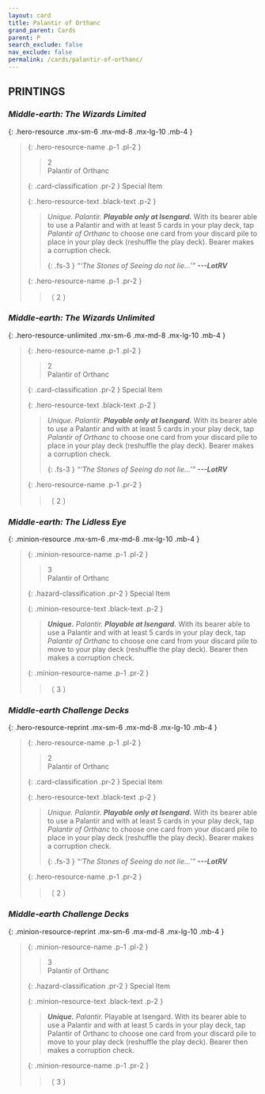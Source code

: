 ```yaml
---
layout: card
title: Palantir of Orthanc
grand_parent: Cards
parent: P
search_exclude: false
nav_exclude: false
permalink: /cards/palantir-of-orthanc/
---
```


## PRINTINGS


### _Middle-earth: The Wizards Limited_

{: .hero-resource .mx-sm-6 .mx-md-8 .mx-lg-10 .mb-4 }
> {: .hero-resource-name .p-1 .pl-2 }
> > <div class="card-mp">2</div>
> > <div class="card-name">Palantir of Orthanc</div>
>
> {: .card-classification .pr-2 }
> Special Item
>
> {: .hero-resource-text .black-text .p-2 }
> > _Unique._ _Palantir._ ***Playable only at Isengard.*** With its bearer able to use a Palantir and with at least 5 cards in your play deck, tap _Palantir of Orthanc_ to choose one card from your discard pile to place in your play deck (reshuffle the play deck). Bearer makes a corruption check. 
> > 
> > {: .fs-3 } 
> > _“‘The Stones of Seeing do not lie...’”_ ***---&#65279;LotRV*** 
> 
> {: .hero-resource-name .p-1 .pr-2 }
> > <div class="card-shield"></div>
> > <div class="card-corruption">〔 2 〕</div>

### _Middle-earth: The Wizards Unlimited_

{: .hero-resource-unlimited .mx-sm-6 .mx-md-8 .mx-lg-10 .mb-4 }
> {: .hero-resource-name .p-1 .pl-2 }
> > <div class="card-mp">2</div>
> > <div class="card-name">Palantir of Orthanc</div>
>
> {: .card-classification .pr-2 }
> Special Item
>
> {: .hero-resource-text .black-text .p-2 }
> > _Unique._ _Palantir._ ***Playable only at Isengard.*** With its bearer able to use a Palantir and with at least 5 cards in your play deck, tap _Palantir of Orthanc_ to choose one card from your discard pile to place in your play deck (reshuffle the play deck). Bearer makes a corruption check. 
> > 
> > {: .fs-3 } 
> > _“‘The Stones of Seeing do not lie...’”_ ***---&#65279;LotRV*** 
> 
> {: .hero-resource-name .p-1 .pr-2 }
> > <div class="card-shield"></div>
> > <div class="card-corruption">〔 2 〕</div>

### _Middle-earth: The Lidless Eye_

{: .minion-resource .mx-sm-6 .mx-md-8 .mx-lg-10 .mb-4 }
> {: .minion-resource-name .p-1 .pl-2 }
> > <div class="hazard-mp">3</div>
> > <div class="card-name">Palantir of Orthanc</div>
>
> {: .hazard-classification .pr-2 }
> Special Item
>
> {: .minion-resource-text .black-text .p-2 }
> > _**Unique.**_ _Palantir._ ***Playable at Isengard.*** With its bearer able to use a Palantir and with at least 5 cards in your play deck, tap _Palantir of Orthanc_ to choose one card from your discard pile to move to your play deck (reshuffle the play deck). Bearer then makes a corruption check. 
> 
> {: .minion-resource-name .p-1 .pr-2 }
> > <div class="card-shield"></div>
> > <div class="card-corruption-white">〔 3 〕</div>

### _Middle-earth Challenge Decks_

{: .hero-resource-reprint .mx-sm-6 .mx-md-8 .mx-lg-10 .mb-4 }
> {: .hero-resource-name .p-1 .pl-2 }
> > <div class="card-mp">2</div>
> > <div class="card-name">Palantir of Orthanc</div>
>
> {: .card-classification .pr-2 }
> Special Item
>
> {: .hero-resource-text .black-text .p-2 }
> > _Unique._ _Palantir._ ***Playable only at Isengard.*** With its bearer able to use a Palantir and with at least 5 cards in your play deck, tap _Palantir of Orthanc_ to choose one card from your discard pile to place in your play deck (reshuffle the play deck). Bearer makes a corruption check. 
> > 
> > {: .fs-3 } 
> > _“‘The Stones of Seeing do not lie...’”_ ***---&#65279;LotRV*** 
> 
> {: .hero-resource-name .p-1 .pr-2 }
> > <div class="card-shield"></div>
> > <div class="card-corruption">〔 2 〕</div>

### _Middle-earth Challenge Decks_

{: .minion-resource-reprint .mx-sm-6 .mx-md-8 .mx-lg-10 .mb-4 }
> {: .minion-resource-name .p-1 .pl-2 }
> > <div class="hazard-mp">3</div>
> > <div class="card-name">Palantir of Orthanc</div>
>
> {: .hazard-classification .pr-2 }
> Special Item
>
> {: .minion-resource-text .black-text .p-2 }
> > _**Unique.**_ _Palantir._ Playable at Isengard. With its bearer able to use a Palantir and with at least 5 cards in your play deck, tap Palantir of Orthanc to choose one card from your discard pile to move to your play deck (reshuffle the play deck). Bearer then makes a corruption check. 
> 
> {: .minion-resource-name .p-1 .pr-2 }
> > <div class="card-shield"></div>
> > <div class="card-corruption-white">〔 3 〕</div>

